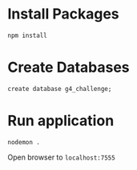 # Install Packages

`npm install`

# Create Databases

`create database g4_challenge;`

# Run application

`nodemon .`

Open browser to `localhost:7555`